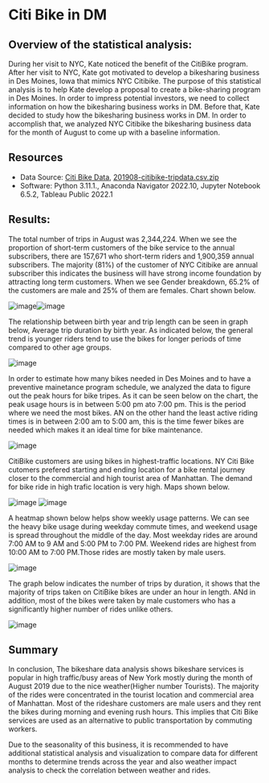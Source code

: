 # Citi Bike in DM

## Overview of the statistical analysis:

During her visit to NYC, Kate noticed the benefit of the CitiBike program. After her visit to NYC, Kate got motivated to develop a bikesharing business in Des Moines, Iowa that mimics NYC Citibike. The purpose of this statistical analysis is to help Kate develop a proposal to create a bike-sharing program in Des Moines. In order to impress potential investors, we need to collect information on how the bikesharing business works in DM. Before that, Kate decided to study how the bikesharing business works in DM. In order to accomplish that, we analyzed NYC Citibike the bikesharing business data for the month of August to come up with a baseline information.

## Resources
* Data Source: [Citi Bike Data](https://citibikenyc.com/system-data), [201908-citibike-tripdata.csv.zip](https://s3.amazonaws.com/tripdata/index.html)
* Software: Python 3.11.1., Anaconda Navigator 2022.10, Jupyter Notebook 6.5.2, Tableau Public 2022.1

## Results:
The total number of trips in August was 2,344,224. When we see the proportion of short-term customers of the bike service to the annual subscribers, there are 157,671 who short-term riders and 1,900,359 annual subscribers. The majority (81%) of the customer of NYC Citibike are annual subscriber this indicates the business will have strong income foundation by attracting long term customers. When we see Gender breakdown, 65.2% of the customers are male and 25% of them are females.  Chart shown below.

![image](https://user-images.githubusercontent.com/114262970/214548126-59b77b32-9b76-4f8a-950e-54467a954cc9.png)![image](https://user-images.githubusercontent.com/114262970/214548743-6944e0cb-6e94-4351-9668-ce95aaccbf01.png)

The relationship between birth year and trip length can be seen in graph below, Average trip duration by birth year. As indicated below, the general trend is younger riders tend to use the bikes for longer periods of time compared to other age groups.

![image](https://user-images.githubusercontent.com/114262970/214557726-68d20094-914e-4fb5-b49f-1e2e4ab08117.png)

In order to estimate how many bikes needed in Des Moines and to have a preventive mainetance program schedule, we analyzed the data to figure out the peak hours for bike tripes. As it can be seen below on the chart, the peak usage hours is in between 5:00 pm ato 7:00 pm. This is the period where we need the most bikes. AN on the other hand the least active riding times is in between 2:00 am to 5:00 am, this is the time fewer bikes are needed which makes it an ideal time for bike maintenance. 

![image](https://user-images.githubusercontent.com/114262970/214537086-e0d4633e-51c8-4f7e-8a82-0b1bc5e4a470.png)

CitiBike customers are using bikes in highest-traffic locations. NY Citi Bike cutomers prefered starting and ending location for a bike rental journey closer to the commercial  and high tourist area of Manhattan. The demand for bike ride in high trafic location is very high. Maps shown below. 

![image](https://user-images.githubusercontent.com/114262970/214549360-e6ffe6de-9704-4393-9231-fd3f47886ffa.png)
![image](https://user-images.githubusercontent.com/114262970/214550116-dadfd689-4952-4eb8-800d-29304c3a48f6.png)

A heatmap shown below helps show weekly usage patterns. We can see the heavy bike usage during weekday commute times, and weekend usage is spread throughout the middle of the day. Most weekday rides are around 7:00 AM to 9 AM and 5:00 PM to 7:00 PM. Weekend rides are highest from 10:00 AM to 7:00 PM.Those rides are mostly taken by male users.

![image](https://user-images.githubusercontent.com/114262970/214553398-ec261b2f-405e-4224-82b6-fbc3965889b2.png)

The graph below indicates the number of trips by duration, it shows that the majority of trips taken on CitiBike bikes are under an hour in length. ANd in addition, most of the bikes were taken by male customers who has a significantly higher number of rides unlike others.

![image](https://user-images.githubusercontent.com/114262970/214555394-59bf04eb-3047-4296-9b94-e7aa60e555ac.png)


## Summary
In conclusion, The bikeshare data analysis shows bikeshare services is popular in high traffic/busy areas of New York mostly during the month of August 2019 due to the nice weather(Higher number Tourists).
The majority of the rides were concentrated in the tourist location and commercial area of Manhattan. Most of the rideshare customers are male users and they rent the bikes  during morning and evening rush hours. This implies that Citi Bike services are used as an alternative to public transportation by commuting workers.

Due to the seasonality of this business, it is recommended to have additional statistical analysis and visualization to compare data for different months to determine trends across the year and also weather impact analysis to check the correlation between weather and rides.
